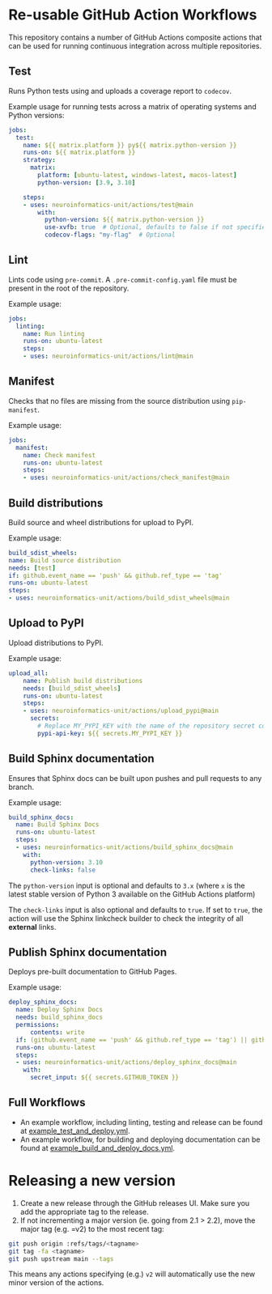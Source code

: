 # Re-usable GitHub Action Workflows

This repository contains a number of GitHub Actions composite actions that
can be used for running continuous integration across multiple repositories.

## Test
Runs Python tests using and uploads a coverage report to `codecov`.

Example usage for running tests across a matrix of operating systems and
Python versions:

```yaml
jobs:
  test:
    name: ${{ matrix.platform }} py${{ matrix.python-version }}
    runs-on: ${{ matrix.platform }}
    strategy:
      matrix:
        platform: [ubuntu-latest, windows-latest, macos-latest]
        python-version: [3.9, 3.10]

    steps:
    - uses: neuroinformatics-unit/actions/test@main
        with:
          python-version: ${{ matrix.python-version }}
          use-xvfb: true  # Optional, defaults to false if not specified
          codecov-flags: "my-flag"  # Optional
```

## Lint
Lints code using `pre-commit`. A `.pre-commit-config.yaml` file must be present
in the root of the repository.

Example usage:

```yaml
jobs:
  linting:
    name: Run linting
    runs-on: ubuntu-latest
    steps:
    - uses: neuroinformatics-unit/actions/lint@main
```

## Manifest
Checks that no files are missing from the source distribution using
`pip-manifest`.

Example usage:
```yaml
jobs:
  manifest:
    name: Check manifest
    runs-on: ubuntu-latest
    steps:
    - uses: neuroinformatics-unit/actions/check_manifest@main
```

## Build distributions
Build source and wheel distributions for upload to PyPI.

Example usage:
```yaml
build_sdist_wheels:
name: Build source distribution
needs: [test]
if: github.event_name == 'push' && github.ref_type == 'tag'
runs-on: ubuntu-latest
steps:
- uses: neuroinformatics-unit/actions/build_sdist_wheels@main
```

## Upload to PyPI
Upload distributions to PyPI.

Example usage:
```yaml
upload_all:
    name: Publish build distributions
    needs: [build_sdist_wheels]
    runs-on: ubuntu-latest
    steps:
    - uses: neuroinformatics-unit/actions/upload_pypi@main
      secrets:
        # Replace MY_PYPI_KEY with the name of the repository secret containing the PyPI API key
        pypi-api-key: ${{ secrets.MY_PYPI_KEY }}
```

## Build Sphinx documentation
Ensures that Sphinx docs can be built upon pushes and pull requests to any branch.

Example usage:
```yaml
build_sphinx_docs:
  name: Build Sphinx Docs
  runs-on: ubuntu-latest
  steps:
  - uses: neuroinformatics-unit/actions/build_sphinx_docs@main
    with:
      python-version: 3.10
      check-links: false
```
The `python-version` input is optional and defaults to `3.x` (where `x` is the latest stable version of Python 3 available on the GitHub Actions platform)

The `check-links` input is also optional and defaults to `true`. If set to `true`, the action will use the Sphinx linkcheck builder to check the integrity of all **external** links.

## Publish Sphinx documentation
Deploys pre-built documentation to GitHub Pages.

Example usage:
```yaml
deploy_sphinx_docs:
  name: Deploy Sphinx Docs
  needs: build_sphinx_docs
  permissions:
      contents: write
  if: (github.event_name == 'push' && github.ref_type == 'tag') || github.event_name == 'workflow_dispatch'
  runs-on: ubuntu-latest
  steps:
  - uses: neuroinformatics-unit/actions/deploy_sphinx_docs@main
    with:
      secret_input: ${{ secrets.GITHUB_TOKEN }}
```

## Full Workflows
* An example workflow, including linting, testing and release can be found at [example_test_and_deploy.yml](./example_test_and_deploy.yml).
* An example workflow, for building and deploying documentation can be found at [example_build_and_deploy_docs.yml](./example_docs_build_and_deploy.yml).
# Releasing a new version

1. Create a new release through the GitHub releases UI. Make sure you add the appropriate tag to the release.
2. If not incrementing a major version (ie. going from 2.1 > 2.2), move the major tag (e.g. <tagname>=v2) to the most recent tag:

```bash
git push origin :refs/tags/<tagname>
git tag -fa <tagname>
git push upstream main --tags
```

This means any actions specifying (e.g.) `v2` will automatically use the new minor version of the actions.

